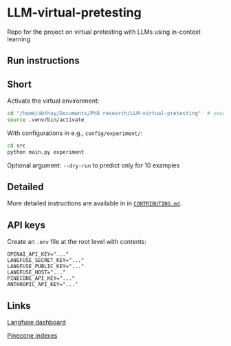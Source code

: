 # LLM-virtual-pretesting
Repo for the project on virtual pretesting with LLMs using in-context learning

## Run instructions

## Short

Activate the virtual environment:
```bash
cd "/home/abthuy/Documents/PhD research/LLM-virtual-pretesting"  # your own path
source .venv/bin/activate
```

With configurations in e.g., `config/experiment/`:
```bash
cd src
python main.py experiment
```
Optional argument: `--dry-run` to predict only for 10 examples

## Detailed
More detailed instructions are available in in [`CONTRIBUTING.md`](CONTRIBUTING.md).

## API keys
Create an `.env` file at the root level with contents:
```
OPENAI_API_KEY="..."
LANGFUSE_SECRET_KEY="..."
LANGFUSE_PUBLIC_KEY="..."
LANGFUSE_HOST="..."
PINECONE_API_KEY="..."
ANTHROPIC_API_KEY="..."
```

## Links

[Langfuse dashboard](https://cloud.langfuse.com/project/cm8n8clg300k7ad07l3pjqklk)

[Pinecone indexes](https://app.pinecone.io/organizations/-OMHNPCneLFsq5lU1w0X/projects/82bcf4da-9c8e-43ac-8c41-43e4fc58d8d3/indexes?sessionType=login)


